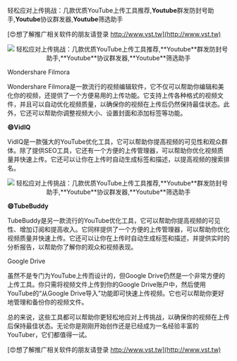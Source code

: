轻松应对上传挑战：几款优质YouTube上传工具推荐,**Youtube**群发防封号助手,**Youtube**协议群发器,**Youtube**筛选助手

[😍想了解推广相关软件的朋友请登录 http://www.vst.tw](http://www.vst.tw)

 <center><img src="https://vst.tw/MP4/tuiguang/png/5.png" alt="轻松应对上传挑战：几款优质YouTube上传工具推荐,**Youtube**群发防封号助手,**Youtube**协议群发器,**Youtube**筛选助手"></center>

Wondershare Filmora

Wondershare Filmora是一款流行的视频编辑软件，它不仅可以帮助你编辑和美化你的视频，还提供了一个方便易用的上传功能。它支持上传各种格式的视频文件，并且可以自动优化视频质量，以确保你的视频在上传后仍然保持最佳状态。此外，它还可以帮助你调整视频大小、设置封面和添加标签等功能。

**😄VidIQ**

VidIQ是一款强大的YouTube优化工具，它可以帮助你提高视频的可见性和观众群体。除了提供SEO工具，它还有一个方便的上传管理器，可以帮助你优化视频质量并快速上传。它还可以让你在上传时自动生成标签和描述，以提高视频的搜索排名。

 <center><img src="https://vst.tw/MP4/tuiguang/png/4.png" alt="轻松应对上传挑战：几款优质YouTube上传工具推荐,**Youtube**群发防封号助手,**Youtube**协议群发器,**Youtube**筛选助手"></center>

**😄TubeBuddy**

TubeBuddy是另一款流行的YouTube优化工具，它可以帮助你提高视频的可见性、增加订阅和提高收入。它同样提供了一个方便的上传管理器，可以帮助你优化视频质量并快速上传。它还可以让你在上传时自动生成标签和描述，并提供实时的分析报告，以帮助你了解你的观众和视频表现。

Google Drive

虽然不是专门为YouTube上传而设计的，但Google Drive仍然是一个非常方便的上传工具。你只需将视频文件上传到你的Google Drive账户中，然后使用YouTube的“从Google Drive导入”功能即可快速上传视频。它也可以帮助你更好地管理和备份你的视频文件。

总的来说，这些工具都可以帮助你更轻松地应对上传挑战，以确保你的视频在上传后保持最佳状态。无论你是刚刚开始创作还是已经成为一名经验丰富的YouTuber，它们都值得一试。

[😍想了解推广相关软件的朋友请登录 http://www.vst.tw](http://www.vst.tw)



